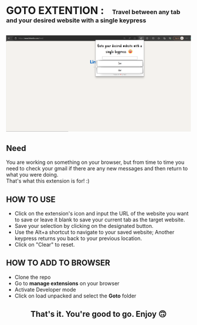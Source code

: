 
<h1 align="center" style="display: inline;">
    <b> GOTO EXTENTION : </b>
</h1>
&nbsp &nbsp 
<h3 style="display: inline;">Travel between any tab and your desired website with a single keypress</h3>
<br/>
<br/>

![alt text](screenshot.png)

## Need
You are working on something on your browser, but from time to time you need to check your gmail if there are any new messages and then return to what you were doing.\
That's what this extension is for! :)

## HOW TO USE
- Click on the extension's icon and input the URL of the website you want to save or leave it blank to save your current tab as the target website.
- Save your selection by clicking on the designated button.
- Use the Alt+a shortcut to navigate to your saved website; Another keypress returns you back to your previous location.
- Click on "Clear" to reset.

## HOW TO ADD TO BROWSER
- Clone the repo
- Go to <b>manage extensions</b> on your browser
- Activate Developer mode
- Click on load unpacked and select the <b>Goto</b> folder 
<h2 align="center"><b>That's it. You're good to go. Enjoy 🙃</b></h2>
          